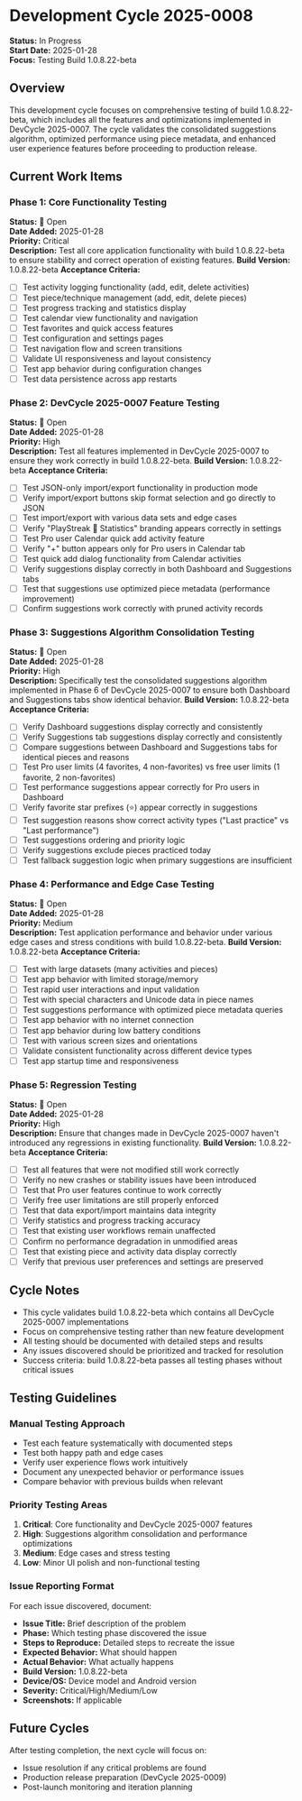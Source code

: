 # Development Cycle 2025-0008

**Status:** In Progress  
**Start Date:** 2025-01-28  
**Focus:** Testing Build 1.0.8.22-beta

## Overview

This development cycle focuses on comprehensive testing of build 1.0.8.22-beta, which includes all the features and optimizations implemented in DevCycle 2025-0007. The cycle validates the consolidated suggestions algorithm, optimized performance using piece metadata, and enhanced user experience features before proceeding to production release.

## Current Work Items

### Phase 1: Core Functionality Testing
**Status:** 🎫 Open  
**Date Added:** 2025-01-28  
**Priority:** Critical  
**Description:** Test all core application functionality with build 1.0.8.22-beta to ensure stability and correct operation of existing features.
**Build Version:** 1.0.8.22-beta
**Acceptance Criteria:**
- [ ] Test activity logging functionality (add, edit, delete activities)
- [ ] Test piece/technique management (add, edit, delete pieces)
- [ ] Test progress tracking and statistics display
- [ ] Test calendar view functionality and navigation
- [ ] Test favorites and quick access features
- [ ] Test configuration and settings pages
- [ ] Test navigation flow and screen transitions
- [ ] Validate UI responsiveness and layout consistency
- [ ] Test app behavior during configuration changes
- [ ] Test data persistence across app restarts

### Phase 2: DevCycle 2025-0007 Feature Testing
**Status:** 🎫 Open  
**Date Added:** 2025-01-28  
**Priority:** High  
**Description:** Test all features implemented in DevCycle 2025-0007 to ensure they work correctly in build 1.0.8.22-beta.
**Build Version:** 1.0.8.22-beta
**Acceptance Criteria:**
- [ ] Test JSON-only import/export functionality in production mode
- [ ] Verify import/export buttons skip format selection and go directly to JSON
- [ ] Test import/export with various data sets and edge cases
- [ ] Verify "PlayStreak 🎵 Statistics" branding appears correctly in settings
- [ ] Test Pro user Calendar quick add activity feature
- [ ] Verify "+" button appears only for Pro users in Calendar tab
- [ ] Test quick add dialog functionality from Calendar activities
- [ ] Verify suggestions display correctly in both Dashboard and Suggestions tabs
- [ ] Test that suggestions use optimized piece metadata (performance improvement)
- [ ] Confirm suggestions work correctly with pruned activity records

### Phase 3: Suggestions Algorithm Consolidation Testing
**Status:** 🎫 Open  
**Date Added:** 2025-01-28  
**Priority:** High  
**Description:** Specifically test the consolidated suggestions algorithm implemented in Phase 6 of DevCycle 2025-0007 to ensure both Dashboard and Suggestions tabs show identical behavior.
**Build Version:** 1.0.8.22-beta
**Acceptance Criteria:**
- [ ] Verify Dashboard suggestions display correctly and consistently
- [ ] Verify Suggestions tab suggestions display correctly and consistently
- [ ] Compare suggestions between Dashboard and Suggestions tabs for identical pieces and reasons
- [ ] Test Pro user limits (4 favorites, 4 non-favorites) vs free user limits (1 favorite, 2 non-favorites)
- [ ] Test performance suggestions appear correctly for Pro users in Dashboard
- [ ] Verify favorite star prefixes (⭐) appear correctly in suggestions
- [ ] Test suggestion reasons show correct activity types ("Last practice" vs "Last performance")
- [ ] Test suggestions ordering and priority logic
- [ ] Verify suggestions exclude pieces practiced today
- [ ] Test fallback suggestion logic when primary suggestions are insufficient

### Phase 4: Performance and Edge Case Testing
**Status:** 🎫 Open  
**Date Added:** 2025-01-28  
**Priority:** Medium  
**Description:** Test application performance and behavior under various edge cases and stress conditions with build 1.0.8.22-beta.
**Build Version:** 1.0.8.22-beta
**Acceptance Criteria:**
- [ ] Test with large datasets (many activities and pieces)
- [ ] Test app behavior with limited storage/memory
- [ ] Test rapid user interactions and input validation
- [ ] Test with special characters and Unicode data in piece names
- [ ] Test suggestions performance with optimized piece metadata queries
- [ ] Test app behavior with no internet connection
- [ ] Test app behavior during low battery conditions
- [ ] Test with various screen sizes and orientations
- [ ] Validate consistent functionality across different device types
- [ ] Test app startup time and responsiveness

### Phase 5: Regression Testing
**Status:** 🎫 Open  
**Date Added:** 2025-01-28  
**Priority:** High  
**Description:** Ensure that changes made in DevCycle 2025-0007 haven't introduced any regressions in existing functionality.
**Build Version:** 1.0.8.22-beta
**Acceptance Criteria:**
- [ ] Test all features that were not modified still work correctly
- [ ] Verify no new crashes or stability issues have been introduced
- [ ] Test that Pro user features continue to work correctly
- [ ] Verify free user limitations are still properly enforced
- [ ] Test that data export/import maintains data integrity
- [ ] Verify statistics and progress tracking accuracy
- [ ] Test that existing user workflows remain unaffected
- [ ] Confirm no performance degradation in unmodified areas
- [ ] Test that existing piece and activity data display correctly
- [ ] Verify that previous user preferences and settings are preserved

## Cycle Notes

- This cycle validates build 1.0.8.22-beta which contains all DevCycle 2025-0007 implementations
- Focus on comprehensive testing rather than new feature development
- All testing should be documented with detailed steps and results
- Any issues discovered should be prioritized and tracked for resolution
- Success criteria: build 1.0.8.22-beta passes all testing phases without critical issues

## Testing Guidelines

### Manual Testing Approach
- Test each feature systematically with documented steps
- Test both happy path and edge cases
- Verify user experience flows work intuitively
- Document any unexpected behavior or performance issues
- Compare behavior with previous builds when relevant

### Priority Testing Areas
1. **Critical**: Core functionality and DevCycle 2025-0007 features
2. **High**: Suggestions algorithm consolidation and performance optimizations
3. **Medium**: Edge cases and stress testing
4. **Low**: Minor UI polish and non-functional testing

### Issue Reporting Format
For each issue discovered, document:
- **Issue Title:** Brief description of the problem
- **Phase:** Which testing phase discovered the issue
- **Steps to Reproduce:** Detailed steps to recreate the issue
- **Expected Behavior:** What should happen
- **Actual Behavior:** What actually happens
- **Build Version:** 1.0.8.22-beta
- **Device/OS:** Device model and Android version
- **Severity:** Critical/High/Medium/Low
- **Screenshots:** If applicable

## Future Cycles

After testing completion, the next cycle will focus on:
- Issue resolution if any critical problems are found
- Production release preparation (DevCycle 2025-0009)
- Post-launch monitoring and iteration planning
